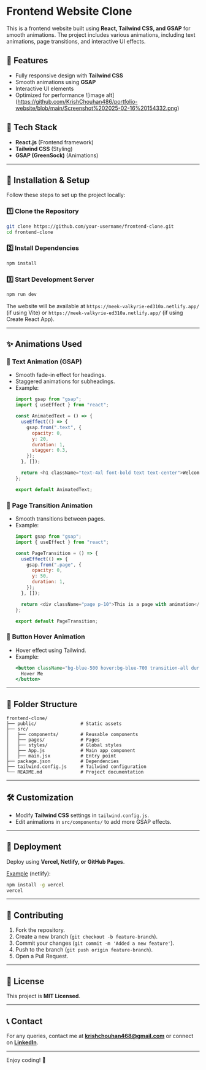 # Frontend Website Clone

This is a frontend website built using **React, Tailwind CSS, and GSAP** for smooth animations. The project includes various animations, including text animations, page transitions, and interactive UI effects.

## 🚀 Features
- Fully responsive design with **Tailwind CSS**
- Smooth animations using **GSAP**
- Interactive UI elements
- Optimized for performance
![image alt] (https://github.com/KrishChouhan486/portfolio-website/blob/main/Screenshot%202025-02-16%20154332.png)
## 📌 Tech Stack
- **React.js** (Frontend framework)
- **Tailwind CSS** (Styling)
- **GSAP (GreenSock)** (Animations)

---

## 🔧 Installation & Setup
Follow these steps to set up the project locally:

### 1️⃣ Clone the Repository
```sh
git clone https://github.com/your-username/frontend-clone.git
cd frontend-clone
```

### 2️⃣ Install Dependencies
```sh
npm install
```

### 3️⃣ Start Development Server
```sh
npm run dev
```
The website will be available at `https://meek-valkyrie-ed310a.netlify.app/` (if using Vite) or `https://meek-valkyrie-ed310a.netlify.app/` (if using Create React App).

---

## ✨ Animations Used

### 🔹 **Text Animation** (GSAP)
- Smooth fade-in effect for headings.
- Staggered animations for subheadings.
- Example:
  ```js
  import gsap from "gsap";
  import { useEffect } from "react";

  const AnimatedText = () => {
    useEffect(() => {
      gsap.from(".text", {
        opacity: 0,
        y: 20,
        duration: 1,
        stagger: 0.3,
      });
    }, []);

    return <h1 className="text-4xl font-bold text text-center">Welcome to My Website</h1>;
  };

  export default AnimatedText;
  ```

### 🔹 **Page Transition Animation**
- Smooth transitions between pages.
- Example:
  ```js
  import gsap from "gsap";
  import { useEffect } from "react";

  const PageTransition = () => {
    useEffect(() => {
      gsap.from(".page", {
        opacity: 0,
        y: 50,
        duration: 1,
      });
    }, []);

    return <div className="page p-10">This is a page with animation</div>;
  };

  export default PageTransition;
  ```

### 🔹 **Button Hover Animation**
- Hover effect using Tailwind.
- Example:
  ```jsx
  <button className="bg-blue-500 hover:bg-blue-700 transition-all duration-300 text-white font-bold py-2 px-4 rounded">
    Hover Me
  </button>
  ```

---

## 📂 Folder Structure
```
frontend-clone/
├── public/                # Static assets
├── src/
│   ├── components/        # Reusable components
│   ├── pages/             # Pages
│   ├── styles/            # Global styles
│   ├── App.js             # Main app component
│   ├── main.jsx           # Entry point
├── package.json           # Dependencies
├── tailwind.config.js     # Tailwind configuration
└── README.md              # Project documentation
```

---

## 🛠️ Customization
- Modify **Tailwind CSS** settings in `tailwind.config.js`.
- Edit animations in `src/components/` to add more GSAP effects.

---

## 🚀 Deployment
Deploy using **Vercel, Netlify, or GitHub Pages**.

[Example](https://meek-valkyrie-ed310a.netlify.app/) (netlify):
```sh
npm install -g vercel
vercel
```

---

## 🙌 Contributing
1. Fork the repository.
2. Create a new branch (`git checkout -b feature-branch`).
3. Commit your changes (`git commit -m 'Added a new feature'`).
4. Push to the branch (`git push origin feature-branch`).
5. Open a Pull Request.

---

## 📃 License
This project is **MIT Licensed**.

---

## 📞 Contact
For any queries, contact me at **krishchouhan468@gmail.com** or connect on **[LinkedIn](https://www.linkedin.com/in/krishchouhan/)**.

---

Enjoy coding! 🚀

